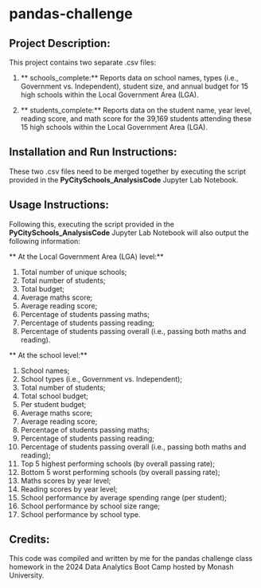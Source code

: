 # pandas-challenge

## Project Description:
This project contains two separate .csv files:

1. ** schools_complete:**
Reports data on school names, types (i.e., Government vs. Independent), student size, and annual budget for 15 high schools within the Local Government Area (LGA).

2. ** students_complete:**
Reports data on the student name, year level, reading score, and math score for the 39,169 students attending these 15 high schools within the Local Government Area (LGA).


## Installation and Run Instructions:
These two .csv files need to be merged together by executing the script provided in the **PyCitySchools_AnalysisCode** Jupyter Lab Notebook.


## Usage Instructions:
Following this, executing the script provided in the **PyCitySchools_AnalysisCode** Jupyter Lab Notebook will also output the following information:

** At the Local Government Area (LGA) level:**
1. Total number of unique schools;
2. Total number of students;
3. Total budget;
4. Average maths score;
5. Average reading score;
6. Percentage of students passing maths;
7. Percentage of students passing reading;
8. Percentage of students passing overall (i.e., passing both maths and reading).

** At the school level:**
1. School names;
2. School types (i.e., Government vs. Independent);
3. Total number of students;
4. Total school budget;
5. Per student budget;
6. Average maths score;
7. Average reading score;
8.  Percentage of students passing maths;
9. Percentage of students passing reading;
10. Percentage of students passing overall (i.e., passing both maths and reading);
11. Top 5 highest performing schools (by overall passing rate);
12. Bottom 5 worst performing schools (by overall passing rate);
13. Maths scores by year level;
14. Reading scores by year level;
15. School performance by average spending range (per student);
16. School performance by school size range;
17. School performance by school type.

## Credits:
This code was compiled and written by me for the pandas challenge class homework in the 2024 Data Analytics Boot Camp hosted by Monash University.
